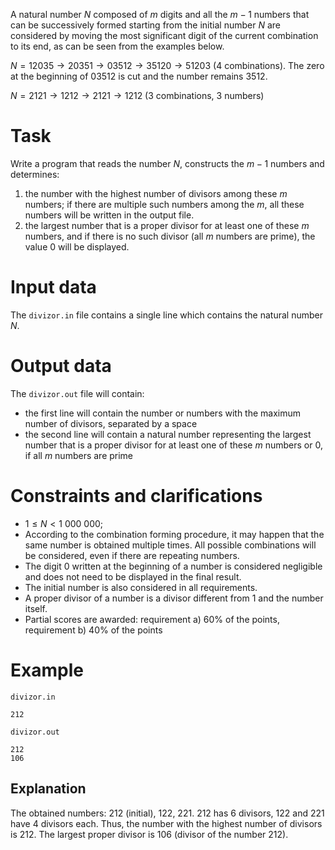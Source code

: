 

A natural number $N$ composed of $m$ digits and all the $m - 1$ numbers that can be successively formed starting from the initial number $N$ are considered by moving the most significant digit of the current combination to its end, as can be seen from the examples below.

$N = 12035 \rightarrow 20351 \rightarrow 03512 \rightarrow 35120 \rightarrow 51203$ ($4$ combinations). The zero at the beginning of $03512$ is cut and the number remains $3512$.

$N = 2121 \rightarrow 1212 \rightarrow 2121 \rightarrow 1212$ ($3$ combinations, $3$ numbers)

# Task

Write a program that reads the number $N$, constructs the $m - 1$ numbers and determines:

1. the number with the highest number of divisors among these $m$ numbers; if there are multiple such numbers among the $m$, all these numbers will be written in the output file.
2. the largest number that is a proper divisor for at least one of these $m$ numbers, and if there is no such divisor (all $m$ numbers are prime), the value $0$ will be displayed.

# Input data

The `divizor.in` file contains a single line which contains the natural number $N$.

# Output data

The `divizor.out` file will contain:

* the first line will contain the number or numbers with the maximum number of divisors, separated by a space
* the second line will contain a natural number representing the largest number that is a proper divisor for at least one of these $m$ numbers or $0$, if all $m$ numbers are prime

# Constraints and clarifications

* $1 \leq N < 1 \ 000 \ 000$;
* According to the combination forming procedure, it may happen that the same number is obtained multiple times. All possible combinations will be considered, even if there are repeating numbers.
* The digit $0$ written at the beginning of a number is considered negligible and does not need to be displayed in the final result.
* The initial number is also considered in all requirements.
* A proper divisor of a number is a divisor different from $1$ and the number itself.
* Partial scores are awarded: requirement a) 60% of the points, requirement b) 40% of the points

# Example

`divizor.in`
```
212
```

`divizor.out`
```
212
106
```

## Explanation

The obtained numbers: $212$ (initial), $122$, $221$. $212$ has $6$ divisors, $122$ and $221$ have $4$ divisors each. Thus, the number with the highest number of divisors is $212$. The largest proper divisor is $106$ (divisor of the number $212$).
